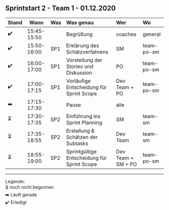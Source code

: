 ## Sprintstart 2 - Team 1 - 01.12.2020

| Stand | Wann        | Was | Was genau                                   | Wer                | Wo         |
| ----- | ----------- | --- | :------------------------------------------ | :----------------- | :--------- |
| ✔️     | 15:45-15:50 |     | Begrüßung                                   | coaches            | general    |
| ✔️     | 15:50-16:00 | SP1 | Erklärung des Schätzverfahrens              | SM                 | team-po-sm |
| ✔️     | 16:00-17:00 | SP1 | Vorstellung der Stories und Diskussion      | PO                 | team-po-sm |
| ✔️     | 17:00-17:15 | SP1 | Vorläufige Entscheidung für Sprint Scope    | Dev Team + PO      | team-po-sm |
| ➡️     | 17:15-17:30 |     | Pause                                       | alle               |            |
| ⏳     | 17:30-17:35 | SP2 | Einführung ins Sprint Planning              | SM                 | team-sm    |
| ⏳     | 17:35-18:55 | SP2 | Erstellung & Schätzen der Subtasks          | Dev Team           | team-sm    |
| ⏳     | 18:55-19:00 | SP2 | Sprintgültige Entscheidung für Sprint Scope | Dev Team + SM + PO | team-po-sm |

---
Legende:  
⏳ noch nicht begonnen  
➡️ Läuft gerade  
✔️ Erledigt
